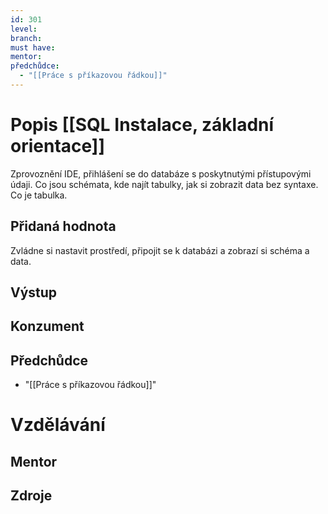 ```yaml
---
id: 301
level: 
branch: 
must have: 
mentor: 
předchůdce: 
  - "[[Práce s příkazovou řádkou]]"
---
```



# Popis [[SQL Instalace, základní orientace]]
Zprovoznění IDE, přihlášení se do databáze s poskytnutými přístupovými údaji. Co jsou schémata, kde najít tabulky, jak si zobrazit data bez syntaxe. Co je tabulka.

## Přidaná hodnota
Zvládne si nastavit prostředí, připojit se k databázi a zobrazí si schéma a data.

## Výstup


## Konzument


## Předchůdce

  - "[[Práce s příkazovou řádkou]]"

# Vzdělávání


## Mentor


## Zdroje